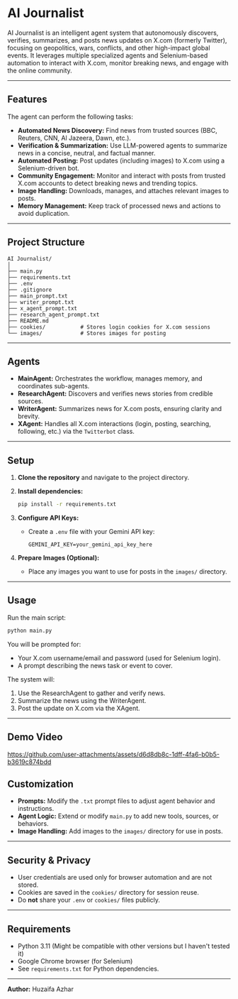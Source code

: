 # AI Journalist

AI Journalist is an intelligent agent system that autonomously discovers, verifies, summarizes, and posts news updates on X.com (formerly Twitter), focusing on geopolitics, wars, conflicts, and other high-impact global events. It leverages multiple specialized agents and Selenium-based automation to interact with X.com, monitor breaking news, and engage with the online community.

---

## Features
The agent can perform the following tasks:

- **Automated News Discovery:** Find news from trusted sources (BBC, Reuters, CNN, Al Jazeera, Dawn, etc.).
- **Verification & Summarization:** Use LLM-powered agents to summarize news in a concise, neutral, and factual manner.
- **Automated Posting:** Post updates (including images) to X.com using a Selenium-driven bot.
- **Community Engagement:** Monitor and interact with posts from trusted X.com accounts to detect breaking news and trending topics.
- **Image Handling:** Downloads, manages, and attaches relevant images to posts.
- **Memory Management:** Keep track of processed news and actions to avoid duplication.

---

## Project Structure

```
AI Journalist/
│
├── main.py
├── requirements.txt
├── .env
├── .gitignore
├── main_prompt.txt
├── writer_prompt.txt
├── x_agent_prompt.txt
├── research_agent_prompt.txt
├── README.md
├── cookies/           # Stores login cookies for X.com sessions
└── images/            # Stores images for posting
```

---

## Agents

- **MainAgent:** Orchestrates the workflow, manages memory, and coordinates sub-agents.
- **ResearchAgent:** Discovers and verifies news stories from credible sources.
- **WriterAgent:** Summarizes news for X.com posts, ensuring clarity and brevity.
- **XAgent:** Handles all X.com interactions (login, posting, searching, following, etc.) via the `Twitterbot` class.

---

## Setup

1. **Clone the repository** and navigate to the project directory.

2. **Install dependencies:**
   ```sh
   pip install -r requirements.txt
   ```

3. **Configure API Keys:**
   - Create a `.env` file with your Gemini API key:
     ```
     GEMINI_API_KEY=your_gemini_api_key_here
     ```

4. **Prepare Images (Optional):**
   - Place any images you want to use for posts in the `images/` directory.

---

## Usage

Run the main script:

```sh
python main.py
```

You will be prompted for:
- Your X.com username/email and password (used for Selenium login).
- A prompt describing the news task or event to cover.

The system will:
1. Use the ResearchAgent to gather and verify news.
2. Summarize the news using the WriterAgent.
3. Post the update on X.com via the XAgent.

---
## Demo Video

https://github.com/user-attachments/assets/d6d8db8c-1dff-4fa6-b0b5-b3619c874bdd

## Customization

- **Prompts:** Modify the `.txt` prompt files to adjust agent behavior and instructions.
- **Agent Logic:** Extend or modify `main.py` to add new tools, sources, or behaviors.
- **Image Handling:** Add images to the `images/` directory for use in posts.

---

## Security & Privacy

- User credentials are used only for browser automation and are not stored.
- Cookies are saved in the `cookies/` directory for session reuse.
- Do **not** share your `.env` or `cookies/` files publicly.

---

## Requirements

- Python 3.11 (Might be compatible with other versions but I haven't tested it)
- Google Chrome browser (for Selenium)
- See `requirements.txt` for Python dependencies.

---

**Author:** Huzaifa Azhar
